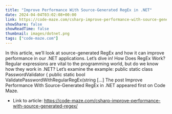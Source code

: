 ```yaml
---
title: "Improve Performance With Source-Generated RegEx in .NET"
date: 2024-04-04T03:02:08+00:00
link: https://code-maze.com/csharp-improve-performance-with-source-generated-regex/
showShare: false
showReadTime: false
thumbnail: images/dotnet.png
tags: ["code-maze.com"]
---
```

In this article, we’ll look at source-generated RegEx and how it can improve performance in our .NET applications. Let’s dive in! How Does RegEx Work? Regular expressions are vital to the programming world, but do we know how they work in .NET? Let’s examine the example: public static class PasswordValidator { public static bool ValidatePasswordWithRegularRegEx(string […]
The post Improve Performance With Source-Generated RegEx in .NET appeared first on Code Maze.

- Link to article: https://code-maze.com/csharp-improve-performance-with-source-generated-regex/